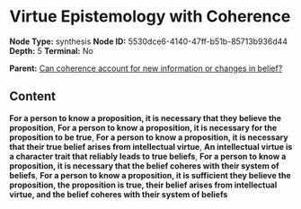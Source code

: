 # Virtue Epistemology with Coherence

**Node Type:** synthesis
**Node ID:** 5530dce6-4140-47ff-b51b-85713b936d44
**Depth:** 5
**Terminal:** No

**Parent:** [Can coherence account for new information or changes in belief?](can-coherence-account-for-new-information-or-changes-in-belief-antithesis-38de228c-d8fa-4811-ab5d-6ef3a5e02ec6.md)

## Content

**For a person to know a proposition, it is necessary that they believe the proposition**, **For a person to know a proposition, it is necessary for the proposition to be true**, **For a person to know a proposition, it is necessary that their true belief arises from intellectual virtue**, **An intellectual virtue is a character trait that reliably leads to true beliefs**, **For a person to know a proposition, it is necessary that the belief coheres with their system of beliefs**, **For a person to know a proposition, it is sufficient they believe the proposition, the proposition is true, their belief arises from intellectual virtue, and the belief coheres with their system of beliefs**

